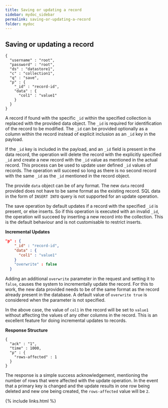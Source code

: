 ```yaml
---
title: Saving or updating a record
sidebar: mydoc_sidebar
permalink: saving-or-updating-a-record
folder: mydoc
---
```


## Saving or updating a record

```
{
  "username" : "root",
  "password" : "root",
  "ds" : "datastore1",
  "c" : "collection1",
  "q" : "save",
  "p" : {
    "_id" : "record-id",
    "data" : {
      "col1" : "value1"
    }
  } 
}
```

A record if found with the specific `_id` within the specified collection is replaced with the provided data object. The `_id` is required for identification of the record to be modified. The `_id` can be provided optionally as a column within the record instead of explicit inclusion as an `_id` key in the payload.

If the `_id` key is included in the payload, and an `_id` field is present in the data record, the operation will delete the record with the explicitly specified `_id` and create a new record with the `_id` value as mentioned in the actual record. This process can be used to update user defined `_id` values of records. The operation will succeed so long as there is no second record with the same `_id` as the `_id` mentioned in the record object.

The provide `data` object can be of any format. The new `data` record provided does not have to be same format as the existing record. SQL data in the form of `INSERT INTO` query is not supported for an update operation.

The save operation by default updates if a record with the specified `_id` is present, or else inserts. So if this operation is executed with an invalid `_id`, the operation will succeed by inserting a new record into the collection. This is the default behaviour and is not customisable to restrict inserts.

**Incremental Updates**

```json
"p" : {
    "_id" : "record-id",
    "data" : {
      "col1" : "value1"
    }
    "overwrite" : false
  }
```

Adding an additional `overwrite` parameter in the request and setting it to `false`, causes the system to incrementally update the record. For this to work, the new data provided needs to be of the same format as the record already present in the database. A default value of `overwrite true` is considered when the parameter is not specified.

In the above case, the value of `col1` in the record will be set to `value1` without affecting the values of any other columns in the record. This is an excellent feature for doing incremental updates to records.

**Response Structure**

```
{
  "ack" : "1",
  "time" : 1000,
  "p" : {
    "rows-affected" : 1
  }
}
```

The response is a simple success acknowledgement, mentioning the number of rows that were affected with the update operation. In the event that a primary key is changed and the update results in one row being deleted and new one being created, the `rows-affected` value will be `2`.

{% include links.html %}
